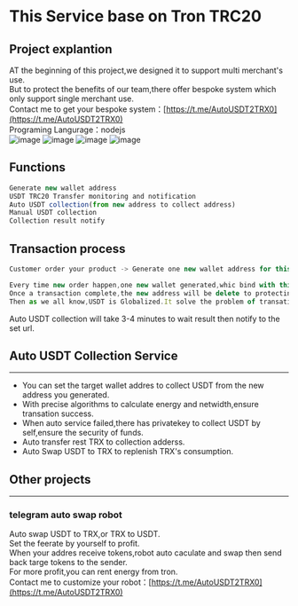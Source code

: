 # This Service base on Tron TRC20

## Project explantion
AT the beginning of this project,we designed it to support multi merchant's use.  
But to protect the benefits of our team,there offer bespoke system which only support single merchant use.  
Contact me to get your bespoke system：[https://t.me/AutoUSDT2TRX0](https://t.me/AutoUSDT2TRX0)  
Programing Langurage：nodejs  
![image](https://user-images.githubusercontent.com/129872486/229836409-2855f307-235c-4128-b504-404777bcd961.png)
![image](https://user-images.githubusercontent.com/129872486/229836665-8ab0a7bd-9cd9-4d46-9c1c-03c57526ca6a.png)
![image](https://user-images.githubusercontent.com/129872486/229836778-0b46368a-da93-46f0-af75-a32364a0d09c.png)
![image](https://user-images.githubusercontent.com/129872486/229836895-0a6788c2-bd45-4687-95c2-b6475b7aabf3.png)

## Functions
```js
Generate new wallet address
USDT TRC20 Transfer monitoring and notification
Auto USDT collection(from new address to collect address)
Manual USDT collection
Collection result notify
```
## Transaction process
```js
Customer order your product -> Generate one new wallet address for this customer -> Wait customer send USDT to this new address -> This system received new payment then notify the set url and begain collect USDT from this new address -> Check if the amount right -> Finish transation

Every time new order happen,one new wallet generated,whic bind with this customer.  
Once a transaction complete,the new address will be delete to protecting customer privacy.Implement anonymous transactions.  
Then as we all know,USDT is Globalized.It solve the problem of transation in different country.
```
Auto USDT collection will take 3-4 minutes to wait result then notify to the set url.

## Auto USDT Collection Service
---
- You can set the target wallet addres to collect USDT from the new address you generated.
- With precise algorithms to calculate energy and netwidth,ensure transation success.
- When auto service failed,there has privatekey to collect USDT by self,ensure the security of funds.
- Auto transfer rest TRX to collection adderss.
- Auto Swap USDT to TRX to replenish TRX's consumption.

## Other projects
---
### telegram auto swap robot
Auto swap USDT to TRX,or TRX to USDT.  
Set the feerate by yourself to profit.  
When your addres receive tokens,robot auto caculate and swap then send back targe tokens to the sender.   
For more profit,you can rent energy from tron.  
Contact me to customize your robot：[https://t.me/AutoUSDT2TRX0](https://t.me/AutoUSDT2TRX0)
